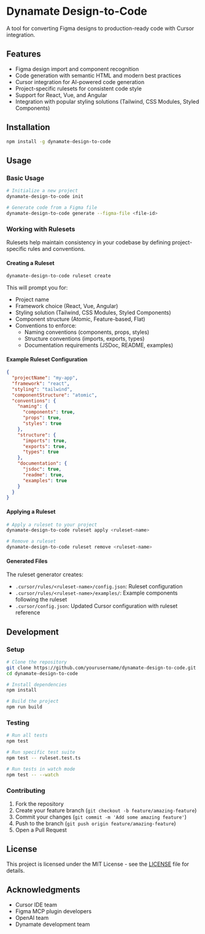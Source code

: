 # Dynamate Design-to-Code

A tool for converting Figma designs to production-ready code with Cursor integration.

## Features

- Figma design import and component recognition
- Code generation with semantic HTML and modern best practices
- Cursor integration for AI-powered code generation
- Project-specific rulesets for consistent code style
- Support for React, Vue, and Angular
- Integration with popular styling solutions (Tailwind, CSS Modules, Styled Components)

## Installation

```bash
npm install -g dynamate-design-to-code
```

## Usage

### Basic Usage

```bash
# Initialize a new project
dynamate-design-to-code init

# Generate code from a Figma file
dynamate-design-to-code generate --figma-file <file-id>
```

### Working with Rulesets

Rulesets help maintain consistency in your codebase by defining project-specific rules and conventions.

#### Creating a Ruleset

```bash
dynamate-design-to-code ruleset create
```

This will prompt you for:
- Project name
- Framework choice (React, Vue, Angular)
- Styling solution (Tailwind, CSS Modules, Styled Components)
- Component structure (Atomic, Feature-based, Flat)
- Conventions to enforce:
  - Naming conventions (components, props, styles)
  - Structure conventions (imports, exports, types)
  - Documentation requirements (JSDoc, README, examples)

#### Example Ruleset Configuration

```json
{
  "projectName": "my-app",
  "framework": "react",
  "styling": "tailwind",
  "componentStructure": "atomic",
  "conventions": {
    "naming": {
      "components": true,
      "props": true,
      "styles": true
    },
    "structure": {
      "imports": true,
      "exports": true,
      "types": true
    },
    "documentation": {
      "jsdoc": true,
      "readme": true,
      "examples": true
    }
  }
}
```

#### Applying a Ruleset

```bash
# Apply a ruleset to your project
dynamate-design-to-code ruleset apply <ruleset-name>

# Remove a ruleset
dynamate-design-to-code ruleset remove <ruleset-name>
```

#### Generated Files

The ruleset generator creates:
- `.cursor/rules/<ruleset-name>/config.json`: Ruleset configuration
- `.cursor/rules/<ruleset-name>/examples/`: Example components following the ruleset
- `.cursor/config.json`: Updated Cursor configuration with ruleset reference

## Development

### Setup

```bash
# Clone the repository
git clone https://github.com/yourusername/dynamate-design-to-code.git
cd dynamate-design-to-code

# Install dependencies
npm install

# Build the project
npm run build
```

### Testing

```bash
# Run all tests
npm test

# Run specific test suite
npm test -- ruleset.test.ts

# Run tests in watch mode
npm test -- --watch
```

### Contributing

1. Fork the repository
2. Create your feature branch (`git checkout -b feature/amazing-feature`)
3. Commit your changes (`git commit -m 'Add some amazing feature'`)
4. Push to the branch (`git push origin feature/amazing-feature`)
5. Open a Pull Request

## License

This project is licensed under the MIT License - see the [LICENSE](LICENSE) file for details.

## Acknowledgments

- Cursor IDE team
- Figma MCP plugin developers
- OpenAI team
- Dynamate development team 